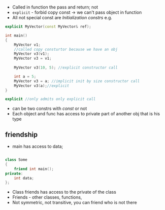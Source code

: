 - Called in function the pass and return; not 
- `explicit` - forbid copy const -> we can't pass object in function
- All not special const are *Initialization constrs*
e.g.
```C++
explicit MyVector(const MyVector& ref);

int main()
{
	MyVector v1;
	//called copy consturtor because we have an obj
	MyVector v3(v1);
	MyVector v3 = v1;
	
	MyVector v3(10, 5); //explicit constructor call

	int a = 5;
	MyVector v3 = a; //implicit init by size constructor call
	MyVector v3(a);//explicit
}

explicit //only admits only explicit call 
```
- can be two constrs with *const* or not
- Each object and func has access to private part of another obj that is his type



## friendship
- main has access to data;
```C++

class Some
{
	friend int main();
private:
	int data;
};
```
- Class friends has access to the private of the class
- Friends - other classes, functions,
- Not symmetric, not transitive, you can friend who is not there



